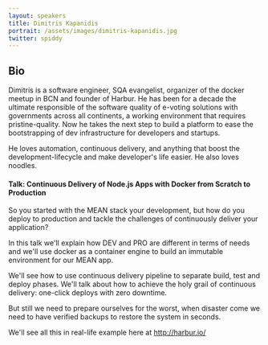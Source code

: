 ```yaml
---
layout: speakers
title: Dimitris Kapanidis
portrait: /assets/images/dimitris-kapanidis.jpg
twitter: spiddy
---
```


## Bio
Dimitris is a software engineer, SQA evangelist, organizer of the docker meetup in BCN and founder of Harbur. He has been for a decade the ultimate responsible of the software quality of e-voting solutions with governments across all continents, a working environment that requires pristine-quality. Now he takes the next step to build a platform to ease the bootstrapping of dev infrastructure for developers and startups.

He loves automation, continuous delivery, and anything that boost the development-lifecycle and make developer's life easier. He also loves noodles.

#### Talk: Continuous Delivery of Node.js Apps with Docker from Scratch to Production
So you started with the MEAN stack your development, but how do you deploy to production and tackle the challenges of continuously deliver your application?

In this talk we'll explain how DEV and PRO are different in terms of needs and we'll use docker as a container engine to build an immutable environment for our MEAN app.

We'll see how to use continuous delivery pipeline to separate build, test and deploy phases. We'll talk about how to achieve the holy grail of continuous delivery: one-click deploys with zero downtime.

But still we need to prepare ourselves for the worst, when disaster come we need to have verified backups to restore the system in seconds.

We'll see all this in real-life example here at http://harbur.io/
